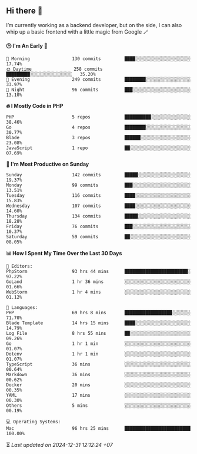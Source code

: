## Hi there 👋
I’m currently working as a backend developer, but on the side, I can also whip up a basic frontend with a little magic from Google 🪄

<!--START_SECTION:readme-stats-->
**🕒 I'm An Early 🐤**

```text
🌅 Morning                130 commits         ████░░░░░░░░░░░░░░░░░░░░░   17.74%
🌞 Daytime                258 commits         █████████░░░░░░░░░░░░░░░░   35.20%
🌆 Evening                249 commits         ████████░░░░░░░░░░░░░░░░░   33.97%
🌙 Night                  96 commits          ███░░░░░░░░░░░░░░░░░░░░░░   13.10%
```

**🔥 I Mostly Code in PHP**

```text
PHP                      5 repos             ██████████░░░░░░░░░░░░░░░   38.46%
Go                       4 repos             ████████░░░░░░░░░░░░░░░░░   30.77%
Blade                    3 repos             ██████░░░░░░░░░░░░░░░░░░░   23.08%
JavaScript               1 repo              ██░░░░░░░░░░░░░░░░░░░░░░░   07.69%
```

**📅 I'm Most Productive on Sunday**

```text
Sunday                   142 commits         █████░░░░░░░░░░░░░░░░░░░░   19.37%
Monday                   99 commits          ███░░░░░░░░░░░░░░░░░░░░░░   13.51%
Tuesday                  116 commits         ████░░░░░░░░░░░░░░░░░░░░░   15.83%
Wednesday                107 commits         ████░░░░░░░░░░░░░░░░░░░░░   14.60%
Thursday                 134 commits         █████░░░░░░░░░░░░░░░░░░░░   18.28%
Friday                   76 commits          ███░░░░░░░░░░░░░░░░░░░░░░   10.37%
Saturday                 59 commits          ██░░░░░░░░░░░░░░░░░░░░░░░   08.05%
```

**📊 How I Spent My Time Over the Last 30 Days**

```text
📝 Editors:
PhpStorm                 93 hrs 44 mins      ████████████████████████░   97.22%
GoLand                   1 hr 36 mins        ░░░░░░░░░░░░░░░░░░░░░░░░░   01.66%
WebStorm                 1 hr 4 mins         ░░░░░░░░░░░░░░░░░░░░░░░░░   01.12%

💬 Languages:
PHP                      69 hrs 8 mins       ██████████████████░░░░░░░   71.70%
Blade Template           14 hrs 15 mins      ████░░░░░░░░░░░░░░░░░░░░░   14.79%
Log File                 8 hrs 55 mins       ██░░░░░░░░░░░░░░░░░░░░░░░   09.26%
Go                       1 hr 1 min          ░░░░░░░░░░░░░░░░░░░░░░░░░   01.07%
Dotenv                   1 hr 1 min          ░░░░░░░░░░░░░░░░░░░░░░░░░   01.07%
TypeScript               36 mins             ░░░░░░░░░░░░░░░░░░░░░░░░░   00.64%
Markdown                 36 mins             ░░░░░░░░░░░░░░░░░░░░░░░░░   00.62%
Docker                   20 mins             ░░░░░░░░░░░░░░░░░░░░░░░░░   00.35%
YAML                     17 mins             ░░░░░░░░░░░░░░░░░░░░░░░░░   00.30%
Others                   5 mins              ░░░░░░░░░░░░░░░░░░░░░░░░░   00.19%

💻 Operating Systems:
Mac                      96 hrs 25 mins      █████████████████████████   100.00%
```



⏳ *Last updated on 2024-12-31 12:12:24 +07*
<!--END_SECTION:readme-stats-->

